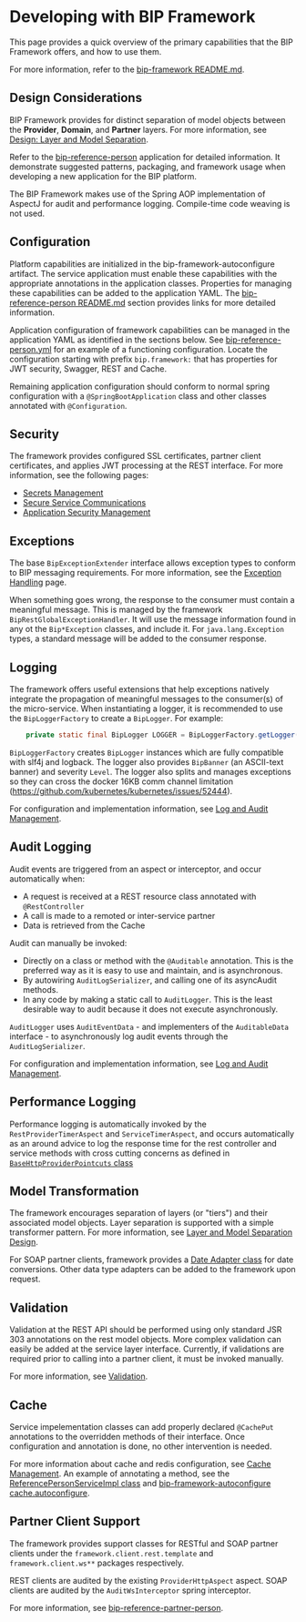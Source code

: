 # Developing with BIP Framework
This page provides a quick overview of the primary capabilities that the BIP Framework offers, and how to use them.

For more information, refer to the [bip-framework README.md](https://github.com/department-of-veterans-affairs/bip-framework).

## Design Considerations
BIP Framework provides for distinct separation of model objects between the **Provider**, **Domain**, and **Partner** layers. For more information, see [Design: Layer and Model Separation](https://github.com/department-of-veterans-affairs/bip-reference-person/tree/master/docs/design-layer-separation.md).

Refer to the [bip-reference-person](https://github.com/department-of-veterans-affairs/bip-reference-person) application for detailed information. It demonstrate suggested patterns, packaging, and framework usage when developing a new application for the BIP platform.

The BIP Framework makes use of the Spring AOP implementation of AspectJ for audit and performance logging. Compile-time code weaving is not used.

## Configuration
Platform capabilities are initialized in the bip-framework-autoconfigure artifact. The service application must enable these capabilities with the appropriate annotations in the application classes. Properties for managing these capabilities can be added to the application YAML. The [bip-reference-person README.md](https://github.com/department-of-veterans-affairs/bip-reference-person/tree/master#application-core-concepts-and-patterns) section provides links for more detailed information.

Application configuration of framework capabilities can be managed in the application YAML as identified in the sections below. See [bip-reference-person.yml](https://github.com/department-of-veterans-affairs/bip-reference-person/blob/master/bip-reference-person/src/main/resources/bip-reference-person.yml) for an example of a functioning configuration. Locate the configuration starting with prefix `bip.framework:` that has properties for JWT security, Swagger, REST and Cache.

Remaining application configuration should conform to normal spring configuration with a `@SpringBootApplication` class and other classes annotated with `@Configuration`.

## Security
The framework provides configured SSL certificates, partner client certificates, and applies JWT processing at the REST interface. For more information, see the following pages:
* [Secrets Management](secrets.md)
* [Secure Service Communications](secure-communication.md)
* [Application Security Management](application-security-management.md)

## Exceptions
The base `BipExceptionExtender` interface allows exception types to conform to BIP messaging requirements. For more information, see the [Exception Handling](exception-handling.md) page.

When something goes wrong, the response to the consumer must contain a meaningful message. This is managed by the framework `BipRestGlobalExceptionHandler`. It will use the message information found in any ot the `Bip*Exception` classes, and include it. For `java.lang.Exception` types, a standard message will be added to the consumer response.

## Logging
The framework offers useful extensions that help exceptions natively integrate the propagation of meaningful messages to the consumer(s) of the micro-service. When instantiating a logger, it is recommended to use the `BipLoggerFactory` to create a `BipLogger`. For example:
```java
	private static final BipLogger LOGGER = BipLoggerFactory.getLogger(MyBipClass.class);
```

`BipLoggerFactory` creates `BipLogger` instances which are fully compatible with slf4j and logback. The logger also provides `BipBanner` (an ASCII-text banner) and severity `Level`. The logger also splits and manages exceptions so they can cross the docker 16KB comm channel limitation (https://github.com/kubernetes/kubernetes/issues/52444).

For configuration and implementation information, see [Log and Audit Management](log-audit-management.md).

## Audit Logging
Audit events are triggered from an aspect or interceptor, and occur automatically when:
* A request is received at a REST resource class annotated with `@RestController`
* A call is made to a remoted or inter-service partner
* Data is retrieved from the Cache

Audit can manually be invoked:
* Directly on a class or method with the `@Auditable` annotation. This is the preferred way as it is easy to use and maintain, and is asynchronous.
* By autowiring `AuditLogSerializer`, and calling one of its asyncAudit methods.
* In any code by making a static call to `AuditLogger`. This is the least desirable way to audit because it does not execute asynchronously.

`AuditLogger` uses `AuditEventData` - and implementers of the `AuditableData` interface - to asynchronously log audit events through the `AuditLogSerializer`.

For configuration and implementation information, see [Log and Audit Management](log-audit-management.md).

## Performance Logging
Performance logging is automatically invoked by the `RestProviderTimerAspect` and `ServiceTimerAspect`, and occurs automatically as an around advice to log the response time for the rest controller and service methods with cross cutting concerns as defined in [`BaseHttpProviderPointcuts` class](https://github.com/department-of-veterans-affairs/bip-framework/blob/master/bip-framework-libraries/src/main/java/gov/va/bip/framework/rest/provider/aspect/BaseHttpProviderPointcuts.java)

## Model Transformation
The framework encourages separation of layers (or "tiers") and their associated model objects. Layer separation is supported with a simple transformer pattern. For more information, see [Layer and Model Separation Design](design-layer-separation.md).

For SOAP partner clients, framework provides a [Date Adapter class](https://github.com/department-of-veterans-affairs/bip-framework/blob/master/bip-framework-libraries/src/main/java/gov/va/bip/framework/transfer/jaxb/adapters/DateAdapter.java) for date conversions. Other data type adapters can be added to the framework upon request. 

## Validation
Validation at the REST API should be performed using only standard JSR 303 annotations on the rest model objects. More complex validation can easily be added at the service layer interface. Currently, if validations are required prior to calling into a partner client, it must be invoked manually.

For more information, see [Validation](validation.md).

## Cache
Service impelementation classes can add properly declared `@CachePut` annotations to the overridden methods of their interface. Once configuration and annotation is done, no other intervention is needed.

For more information about cache and redis configuration, see [Cache Management](cache-management.md). An example of annotating a method, see the [ReferencePersonServiceImpl class](https://github.com/department-of-veterans-affairs/bip-reference-person/blob/master/bip-reference-person/src/main/java/gov/va/bip/reference/person/impl/ReferencePersonServiceImpl.java) and [bip-framework-autoconfigure cache.autoconfigure](https://github.com/department-of-veterans-affairs/bip-framework/tree/master/bip-framework-autoconfigure#govvabipframeworkcacheautoconfigure).

## Partner Client Support
The framework provides support classes for RESTful and SOAP partner clients under the `framework.client.rest.template` and `framework.client.ws**` packages respectively.

REST clients are audited by the existing `ProviderHttpAspect` aspect. SOAP clients are audited by the `AuditWsInterceptor` spring interceptor.

For more information, see [bip-reference-partner-person](https://github.com/department-of-veterans-affairs/bip-reference-person/tree/master/bip-reference-partner-person).

